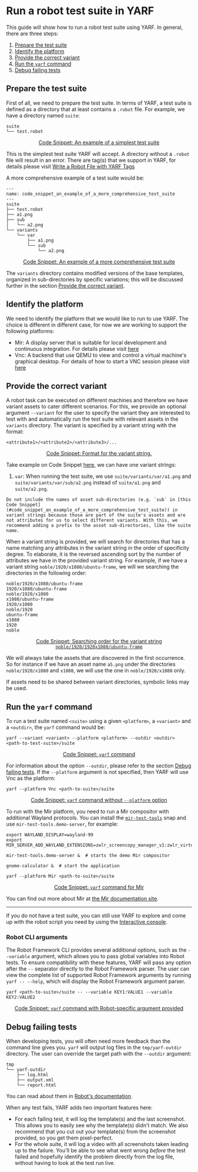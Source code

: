 # Run a robot test suite in YARF

This guide will show how to run a robot test suite using YARF.
In general, there are three steps:

1. [Prepare the test suite](#prepare-the-test-suite)
1. [Identify the platform](#identify-the-platform)
1. [Provide the correct variant](#provide-the-correct-variant)
1. [Run the `yarf` command](#run-the-yarf-command)
1. [Debug failing tests](#debug-failing-tests)

## Prepare the test suite

First of all, we need to prepare the test suite. In terms of YARF, a test suite is defined as a directory that at least contains a `.robot` file. For example, we have a directory named `suite`:

```{code-block} bash
suite
└── test.robot
```

<u><center>Code Snippet: An example of a simplest test suite</center></u>

This is the simplest test suite YARF will accept. A directory without a `.robot` file will result in an error. There are tag(s) that we support in YARF, for details please visit [Write a Robot File with YARF Tags](./write-a-robot-file-with-yarf-tags.md)

A more comprehensive example of a test suite would be:

```{code-block} bash
---
name: code_snippet_an_example_of_a_more_comprehensive_test_suite
---
suite
├── test.robot
├── a1.png
├── sub
│   └── a2.png
└── variants
    └── var
        ├── a1.png
        └── sub
            └── a2.png
```

<u><center>Code Snippet: An example of a more comprehensive test suite</center></u>

The `variants` directory contains modified versions of the base templates, organized in sub-directories by specific variations; this will be discussed further in the section [Provide the correct variant](#provide-the-correct-variant).

## Identify the platform

We need to identify the platform that we would like to run to use YARF. The choice is different in different case, for now we are working to support the following platforms:

- Mir: A display server that is suitable for local development and continuous integration. For details please visit [here](https://canonical-mir.readthedocs-hosted.com/stable/)
- Vnc: A backend that use QEMU to view and control a virtual machine's graphical desktop. For details of how to start a VNC session please visit [here](using-the-vnc-backend.md)

## Provide the correct variant

A robot task can be executed on different machines and therefore we have variant assets to cater different scenarios. For this, we provide an optional argument `--variant` for the user to specify the variant they are interested to test with and automatically run the test suite with relevant assets in the `variants` directory. The variant is specified by a variant string with the format:

```{code-block} bash
<attribute1>/<attribute2>/<attribute3>/...
```

<u><center>Code Snippet: Format for the variant string.</center></u>

Take example on Code Snippet [here](#code_snippet_an_example_of_a_more_comprehensive_test_suite), we can have one variant strings:

1. `var`: When running the test suite, we use `suite/variants/var/a1.png` and `suite/variants/var/sub/a2.png` instead of `suite/a1.png` and `suite/a2.png`.

```{caution}
Do not include the names of asset sub-directories (e.g. `sub` in [this Code Snippet](#code_snippet_an_example_of_a_more_comprehensive_test_suite)) in variant strings because those are part of the suite's assets and are not attributes for us to select different variants. With this, we recommend adding a prefix to the asset sub-directories, like the suite name.
```

When a variant string is provided, we will search for directories that has a name matching any attributes in the variant string in the order of specificity degree. To elaborate, it is the reversed ascending sort by the number of attributes we have in the provided variant string. For example, if we have a variant string `noble/1920/x1080/ubuntu-frame`, we will we searching the directories in the following order:

```{code-block} text
noble/1920/x1080/ubuntu-frame
1920/x1080/ubuntu-frame
noble/1920/x1080
x1080/ubuntu-frame
1920/x1080
noble/1920
ubuntu-frame
x1080
1920
noble
```

<u><center>Code Snippet: Searching order for the variant string `noble/1920/1920x1080/ubuntu-frame`</center></u>

We will always take the assets that are discovered in the first occurrence. So for instance if we have an asset name `a5.png` under the directories `noble/1920/x1080` and `x1080`, we will use the one in `noble/1920/x1080` only.

If assets need to be shared between variant directories, symbolic links may be used.

## Run the `yarf` command

To run a test suite named `<suite>` using a given `<platform>`, a `<variant>` and a `<outdir>`, the `yarf` command would be:

```{code-block} bash
yarf --variant <variant> --platform <platform> --outdir <outdir> <path-to-test-suite>/suite
```

<u><center>Code Snippet: `yarf` command</center></u>

For information about the option `--outdir`, please refer to the section [Debug failing tests](#debug-failing-tests).
If the `--platform` argument is not specified, then YARF will use Vnc as the platform:

```{code-block} bash
yarf --platform Vnc <path-to-suite>/suite
```

<u><center>Code Snippet: `yarf` command without `--platform` option</center></u>

To run with the Mir platform, you need to run a Mir compositor with additional Wayland protocols. You can install the
[`mir-test-tools`](https://snapcraft.io/mir-test-tools) snap and use `mir-test-tools.demo-server`, for example:

```{code-block} bash
export WAYLAND_DISPLAY=wayland-99
export MIR_SERVER_ADD_WAYLAND_EXTENSIONS=zwlr_screencopy_manager_v1:zwlr_virtual_pointer_manager_v1

mir-test-tools.demo-server &  # starts the demo Mir compositor

gnome-calculator &  # start the application

yarf --platform Mir <path-to-suite>/suite
```

<u><center>Code Snippet: `yarf` command for Mir</center></u>

You can find out more about Mir at [the Mir documentation site](https://canonical-mir.readthedocs-hosted.com/stable/tutorial/getting-started-with-mir/).

______________________________________________________________________

If you do not have a test suite, you can still use YARF to explore and come up with the robot script you need by using the [Interactive console](interactive-console.md).

### Robot CLI arguments

The Robot Framework CLI provides several additional options, such as the `--variable` argument, which allows you to pass global variables into Robot tests. To ensure compatibility with these features, YARF will pass any option after the `--` separator directly to the Robot Framework parser. The user can view the complete list of supported Robot Framework arguments by running `yarf -- --help`, which will display the Robot Framework argument parser.

```{code-block} bash
yarf <path-to-suite>/suite -- --variable KEY1:VALUE1 --variable KEY2:VALUE2
```

<u><center>Code Snippet: `yarf` command with Robot-specific argument provided</center></u>

## Debug failing tests

When developing tests, you will often need more feedback than the command line gives you. `yarf` will output
log files in the `tmp/yarf-outdir` directory. The user can override the target path with the `--outdir` argument:

```{code-block} bash
tmp
└── yarf-outdir
    ├── log.html
    ├── output.xml
    └── report.html
```

You can read about them in [Robot's documentation](https://robotframework.org/robotframework/latest/RobotFrameworkUserGuide.html#different-output-files).

When any test fails, YARF adds two important features here:

- For each failing test, it will log the template(s) and the last screenshot.
  This allows you to easily see why the template(s) didn't match. We also recommend that you cut out
  your template(s) from the screenshot provided, so you get them pixel-perfect.
- For the whole suite, it will log a video with all screenshots taken leading up to the failure.
  You'll be able to see what went wrong _before_ the test failed and hopefully identify the problem
  directly from the log file, without having to look at the test run live.
